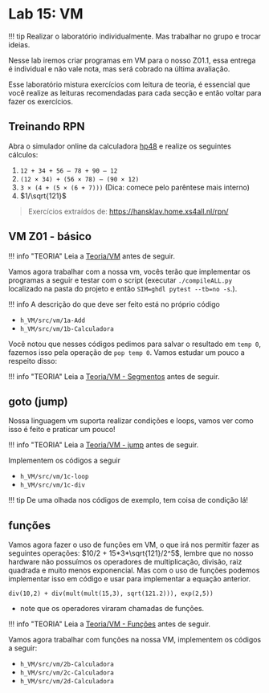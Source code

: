 # Lab 15: VM

!!! tip
    Realizar o laboratório individualmente. Mas trabalhar no grupo e trocar ideias.

Nesse lab iremos criar programas em VM para o nosso Z01.1, essa entrega é individual e não vale nota, mas será cobrado na última avaliação.

Esse laboratório mistura exercícios com leitura de teoria, é essencial que você realize as leituras recomendadas para cada secção e então voltar para fazer os exercícios. 

<!--
!!! warning "Antes de começar"
    Esse laboratório não faz parte de um projeto, mas será necessário atualizar o repositório de vocês com o Z01. Escolham um do grupo para fazer isso, ele não será um scrum master!
    
    - ==Não seguir sem realizar a etapa anterior.==
-->

## Treinando RPN

Abra o simulador online da calculadora [hp48](http://www.poleyland.com/hp48/) e realize os seguintes cálculos:

1. `12 + 34 + 56 – 78 + 90 – 12`
1. `(12 × 34) + (56 × 78) – (90 × 12)`
1. `3 × (4 + (5 × (6 + 7)))`   (Dica: comece pelo parêntese mais interno)
1. $1/\sqrt{121}$

> Exercícios extraídos de: https://hansklav.home.xs4all.nl/rpn/

## VM Z01 - básico

!!! info "TEORIA"
    Leia a [Teoria/VM](/Z01.1/commum-content/teoria/Teoria-vm/) antes de seguir.
    
Vamos agora trabalhar com a nossa vm, vocês terão que implementar os programas a seguir e testar com o script (executar `./compileALL.py` localizado na pasta do projeto e então `SIM=ghdl pytest --tb=no -s`.). 

!!! info
    A descrição do que deve ser feito está no próprio código

- `h_VM/src/vm/1a-Add`
- `h_VM/src/vm/1b-Calculadora`

Você notou que nesses códigos pedimos para salvar o resultado em `temp 0`, fazemos
isso pela operação de `pop temp 0`. Vamos estudar um pouco a respeito disso:

!!! info "TEORIA"
    Leia a [Teoria/VM - Segmentos](/Z01.1/commum-content/teoria/Teoria-vm-segmentos/) antes de seguir.

## goto (jump)

Nossa linguagem vm suporta realizar condições e loops, vamos ver como isso é feito e praticar um pouco!

!!! info "TEORIA"
    Leia a [Teoria/VM - jump](/Z01.1/commum-content/teoria/Teoria-vm-jump/) antes de seguir.
    
Implementem os códigos a seguir

- `h_VM/src/vm/1c-loop`
- `h_VM/src/vm/1c-div`

!!! tip
    De uma olhada nos códigos de exemplo, tem coisa de condição lá!

## funções

Vamos agora fazer o uso de funções em VM, o que irá nos permitir fazer as seguintes operações: $10/2 + 15*3*\sqrt{121}/2^5$, lembre que no nosso hardware não possuímos os operadores de multiplicação, divisão, raiz quadrada e muito menos exponencial. Mas com o uso de funções podemos implementar isso em código e usar para implementar a equação anterior.

```
div(10,2) + div(mult(mult(15,3), sqrt(121.2))), exp(2,5))
``` 

- note que os operadores viraram chamadas de funções.

!!! info "TEORIA"
    Leia a [Teoria/VM - Funções](/Z01.1/commum-content/teoria/Teoria-vm-funcoes/) antes de seguir.
    
Vamos agora trabalhar com funções na nossa VM, implementem os códigos a seguir:

- `h_VM/src/vm/2b-Calculadora`
- `h_VM/src/vm/2c-Calculadora`
- `h_VM/src/vm/2d-Calculadora`
